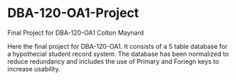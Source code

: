# DBA-120-OA1-Project
Final Project for DBA-120-OA1 Colton Maynard

Here the final project for DBA-120-OA1. It consists of a 5 table database for a hypothecial student record system. The database has been normalized to reduce redundancy and includes the use of Primary and Foriegn keys to increase usability. 
